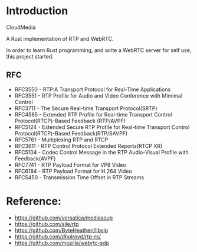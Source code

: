 # Introduction
CloudMedia 

A Rust implementation of RTP and WebRTC.

In order to learn Rust programming, and write a WebRTC server for self use, this project started.

 

RFC
---

- RFC3550 - RTP:A Transport Protocol for Real-Time Applications
- RFC3551 - RTP Profile for Audio and Video Conference with Mimimal Control
- RFC3711 - The Secure Real-time Transport Protocol(SRTP)
- RFC4585 - Extended RTP Profile for Real-time Transport Control Protocol(RTCP)-Based Feedback (RTP/AVPF)
- RFC5124 - Extended Secure RTP Profile for Real-time Transport Control Protocol(RTCP)-Based Feedback(RTP/SAVPF)
- RFC5761 - Multiplexing RTP and RTCP
- RFC3611 - RTP Control Protocol Extended Reports(RTCP XR)
- RFC5104 - Codec Control Message in the RTP Audio-Visual Profile with Feedback(AVPF)
- RFC7741 - RTP Payload Format for VP8 Video 
- RFC6184 - RTP Payload Format for H.264 Video
- RFC5450 - Transmission Time Offset in RTP Streams
# Reference:

- https://github.com/versatica/mediasoup
- https://github.com/sile/rtp
- https://github.com/ByteHeathen/libsip
- https://github.com/dholroyd/rtp-rs/
- https://github.com/mozilla/webrtc-sdp